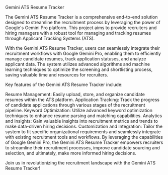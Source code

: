 Gemini ATS Resume Tracker

The Gemini ATS Resume Tracker is a comprehensive end-to-end solution designed to streamline the recruitment process by leveraging the power of Google's Gemini Pro platform. This project aims to provide recruiters and hiring managers with a robust tool for managing and tracking resumes through Applicant Tracking Systems (ATS).

With the Gemini ATS Resume Tracker, users can seamlessly integrate their recruitment workflows with Google Gemini Pro, enabling them to efficiently manage candidate resumes, track application statuses, and analyze applicant data. The system utilizes advanced algorithms and machine learning techniques to optimize the screening and shortlisting process, saving valuable time and resources for recruiters.

Key features of the Gemini ATS Resume Tracker include:

Resume Management: Easily upload, store, and organize candidate resumes within the ATS platform.
Application Tracking: Track the progress of candidate applications through various stages of the recruitment pipeline.
Keyword Optimization: Utilize advanced keyword optimization techniques to enhance resume parsing and matching capabilities.
Analytics and Insights: Gain valuable insights into recruitment metrics and trends to make data-driven hiring decisions.
Customization and Integration: Tailor the system to fit specific organizational requirements and seamlessly integrate with existing recruitment tools and workflows.
By leveraging the capabilities of Google Gemini Pro, the Gemini ATS Resume Tracker empowers recruiters to streamline their recruitment processes, improve candidate sourcing and selection, and ultimately, make more informed hiring decisions.

Join us in revolutionizing the recruitment landscape with the Gemini ATS Resume Tracker!
